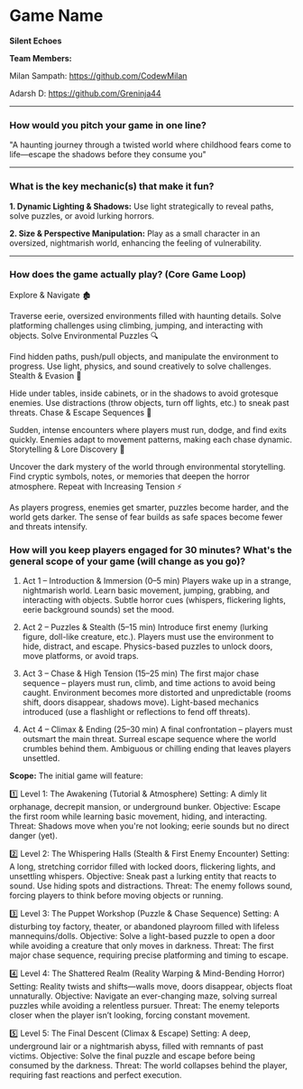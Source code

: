 # Game Name
**Silent Echoes**

**Team Members:** 

Milan Sampath: https://github.com/CodewMilan

Adarsh D: https://github.com/Greninja44

---

### How would you pitch your game in one line?

"A haunting journey through a twisted world where childhood fears come to life—escape the shadows before they consume you"

---

### What is the key mechanic(s) that make it fun?

**1. Dynamic Lighting & Shadows:** Use light strategically to reveal paths, solve puzzles, or avoid lurking horrors.

**2. Size & Perspective Manipulation:** Play as a small character in an oversized, nightmarish world, enhancing the feeling of vulnerability.

---

### How does the game actually play? (Core Game Loop)

Explore & Navigate 🏚️

Traverse eerie, oversized environments filled with haunting details.
Solve platforming challenges using climbing, jumping, and interacting with objects.
Solve Environmental Puzzles 🔍

Find hidden paths, push/pull objects, and manipulate the environment to progress.
Use light, physics, and sound creatively to solve challenges.
Stealth & Evasion 👤

Hide under tables, inside cabinets, or in the shadows to avoid grotesque enemies.
Use distractions (throw objects, turn off lights, etc.) to sneak past threats.
Chase & Escape Sequences 🚪

Sudden, intense encounters where players must run, dodge, and find exits quickly.
Enemies adapt to movement patterns, making each chase dynamic.
Storytelling & Lore Discovery 📖

Uncover the dark mystery of the world through environmental storytelling.
Find cryptic symbols, notes, or memories that deepen the horror atmosphere.
Repeat with Increasing Tension ⚡

As players progress, enemies get smarter, puzzles become harder, and the world gets darker.
The sense of fear builds as safe spaces become fewer and threats intensify.

### How will you keep players engaged for 30 minutes? What's the general scope of your game (will change as you go)?

1. Act 1 – Introduction & Immersion (0–5 min)
Players wake up in a strange, nightmarish world.
Learn basic movement, jumping, grabbing, and interacting with objects.
Subtle horror cues (whispers, flickering lights, eerie background sounds) set the mood.

2. Act 2 – Puzzles & Stealth (5–15 min)
Introduce first enemy (lurking figure, doll-like creature, etc.).
Players must use the environment to hide, distract, and escape.
Physics-based puzzles to unlock doors, move platforms, or avoid traps.

3. Act 3 – Chase & High Tension (15–25 min)
The first major chase sequence – players must run, climb, and time actions to avoid being caught.
Environment becomes more distorted and unpredictable (rooms shift, doors disappear, shadows move).
Light-based mechanics introduced (use a flashlight or reflections to fend off threats).

4. Act 4 – Climax & Ending (25–30 min)
A final confrontation – players must outsmart the main threat.
Surreal escape sequence where the world crumbles behind them.
Ambiguous or chilling ending that leaves players unsettled.

**Scope:** 
The initial game will feature:

1️⃣ Level 1: The Awakening (Tutorial & Atmosphere)
Setting: A dimly lit orphanage, decrepit mansion, or underground bunker.
Objective: Escape the first room while learning basic movement, hiding, and interacting.
Threat: Shadows move when you're not looking; eerie sounds but no direct danger (yet).

2️⃣ Level 2: The Whispering Halls (Stealth & First Enemy Encounter)
Setting: A long, stretching corridor filled with locked doors, flickering lights, and unsettling whispers.
Objective: Sneak past a lurking entity that reacts to sound. Use hiding spots and distractions.
Threat: The enemy follows sound, forcing players to think before moving objects or running.

3️⃣ Level 3: The Puppet Workshop (Puzzle & Chase Sequence)
Setting: A disturbing toy factory, theater, or abandoned playroom filled with lifeless mannequins/dolls.
Objective: Solve a light-based puzzle to open a door while avoiding a creature that only moves in darkness.
Threat: The first major chase sequence, requiring precise platforming and timing to escape.

4️⃣ Level 4: The Shattered Realm (Reality Warping & Mind-Bending Horror)
Setting: Reality twists and shifts—walls move, doors disappear, objects float unnaturally.
Objective: Navigate an ever-changing maze, solving surreal puzzles while avoiding a relentless pursuer.
Threat: The enemy teleports closer when the player isn’t looking, forcing constant movement.

5️⃣ Level 5: The Final Descent (Climax & Escape)
Setting: A deep, underground lair or a nightmarish abyss, filled with remnants of past victims.
Objective: Solve the final puzzle and escape before being consumed by the darkness.
Threat: The world collapses behind the player, requiring fast reactions and perfect execution.

